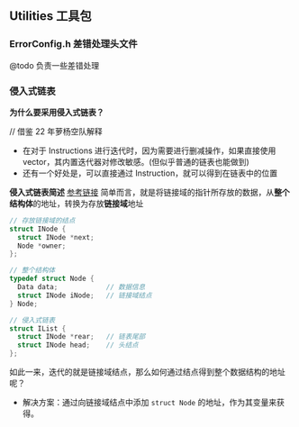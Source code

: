 ## Utilities 工具包
### ErrorConfig.h 差错处理头文件
@todo 负责一些差错处理
### 侵入式链表
**为什么要采用侵入式链表？**

// 借鉴 22 年萝杨空队解释
* 在对于 Instructions 进行迭代时，因为需要进行删减操作，如果直接使用 vector，其内置迭代器对修改敏感。(但似乎普通的链表也能做到)
* 还有一个好处是，可以直接通过 Instruction，就可以得到在链表中的位置

**侵入式链表简述**
[参考链接](http://t.csdnimg.cn/pScaX)
简单而言，就是将链接域的指针所存放的数据，从**整个结构体**的地址，转换为存放**链接域**地址
```c
// 存放链接域的结点
struct INode {
  struct INode *next;
  Node *owner;
};

// 整个结构体
typedef struct Node {
  Data data;            // 数据信息
  struct INode iNode;   // 链接域结点 
} Node;

// 侵入式链表
struct IList {
  struct INode *rear;   // 链表尾部
  struct INode head;    // 头结点
};
```
如此一来，迭代的就是链接域结点，那么如何通过结点得到整个数据结构的地址呢？
* 解决方案：通过向链接域结点中添加 `struct Node` 的地址，作为其变量来获得。
